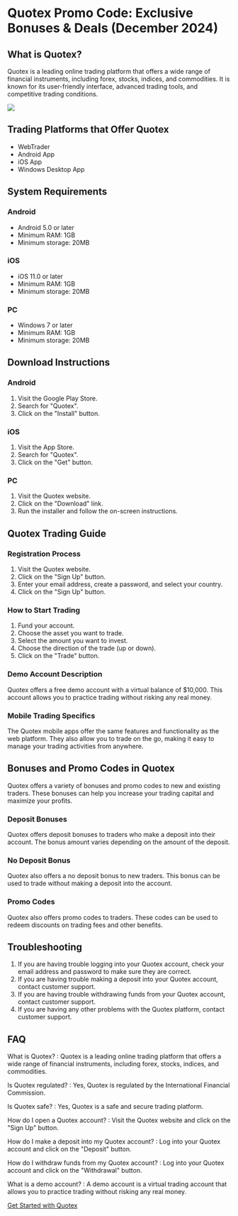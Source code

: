 # Quotex Promo Code: Exclusive Bonuses & Deals (December 2024)

## What is Quotex?

Quotex is a leading online trading platform that offers a wide range of
financial instruments, including forex, stocks, indices, and
commodities. It is known for its user-friendly interface, advanced
trading tools, and competitive trading conditions.

[![](https://static.quotex.io/files/4_en/300_250.jpg)](https://traff.sbs/brokerqxlid)

## Trading Platforms that Offer Quotex

-   WebTrader
-   Android App
-   iOS App
-   Windows Desktop App

## System Requirements

### Android

-   Android 5.0 or later
-   Minimum RAM: 1GB
-   Minimum storage: 20MB

### iOS

-   iOS 11.0 or later
-   Minimum RAM: 1GB
-   Minimum storage: 20MB

### PC

-   Windows 7 or later
-   Minimum RAM: 1GB
-   Minimum storage: 20MB

## Download Instructions

### Android

1.  Visit the Google Play Store.
2.  Search for "Quotex".
3.  Click on the "Install" button.

### iOS

1.  Visit the App Store.
2.  Search for "Quotex".
3.  Click on the "Get" button.

### PC

1.  Visit the Quotex website.
2.  Click on the "Download" link.
3.  Run the installer and follow the on-screen instructions.

## Quotex Trading Guide

### Registration Process

1.  Visit the Quotex website.
2.  Click on the "Sign Up" button.
3.  Enter your email address, create a password, and select your
    country.
4.  Click on the "Sign Up" button.

### How to Start Trading

1.  Fund your account.
2.  Choose the asset you want to trade.
3.  Select the amount you want to invest.
4.  Choose the direction of the trade (up or down).
5.  Click on the "Trade" button.

### Demo Account Description

Quotex offers a free demo account with a virtual balance of \$10,000.
This account allows you to practice trading without risking any real
money.

### Mobile Trading Specifics

The Quotex mobile apps offer the same features and functionality as the
web platform. They also allow you to trade on the go, making it easy to
manage your trading activities from anywhere.

## Bonuses and Promo Codes in Quotex

Quotex offers a variety of bonuses and promo codes to new and existing
traders. These bonuses can help you increase your trading capital and
maximize your profits.

### Deposit Bonuses

Quotex offers deposit bonuses to traders who make a deposit into their
account. The bonus amount varies depending on the amount of the deposit.

### No Deposit Bonus

Quotex also offers a no deposit bonus to new traders. This bonus can be
used to trade without making a deposit into the account.

### Promo Codes

Quotex also offers promo codes to traders. These codes can be used to
redeem discounts on trading fees and other benefits.

## Troubleshooting

1.  If you are having trouble logging into your Quotex account, check
    your email address and password to make sure they are correct.
2.  If you are having trouble making a deposit into your Quotex account,
    contact customer support.
3.  If you are having trouble withdrawing funds from your Quotex
    account, contact customer support.
4.  If you are having any other problems with the Quotex platform,
    contact customer support.

## FAQ

What is Quotex?
:   Quotex is a leading online trading platform that offers a wide range
    of financial instruments, including forex, stocks, indices, and
    commodities.

Is Quotex regulated?
:   Yes, Quotex is regulated by the International Financial Commission.

Is Quotex safe?
:   Yes, Quotex is a safe and secure trading platform.

How do I open a Quotex account?
:   Visit the Quotex website and click on the "Sign Up" button.

How do I make a deposit into my Quotex account?
:   Log into your Quotex account and click on the "Deposit"
    button.

How do I withdraw funds from my Quotex account?
:   Log into your Quotex account and click on the "Withdrawal"
    button.

What is a demo account?
:   A demo account is a virtual trading account that allows you to
    practice trading without risking any real money.

[Get Started with Quotex](\%22https://traff.sbs/brokerqxsignup\%22)

